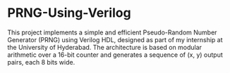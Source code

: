 # PRNG-Using-Verilog
This project implements a simple and efficient Pseudo-Random Number Generator (PRNG) using Verilog HDL, designed as part of my internship at the University of Hyderabad. The architecture is based on modular arithmetic over a 16-bit counter and generates a sequence of (x, y) output pairs, each 8 bits wide.
